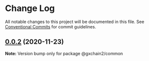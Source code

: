 # Change Log

All notable changes to this project will be documented in this file.
See [Conventional Commits](https://conventionalcommits.org) for commit guidelines.

## [0.0.2](https://iz11ro8cf9xz/node/gxchain2/compare/v0.0.1...v0.0.2) (2020-11-23)

**Note:** Version bump only for package @gxchain2/common
